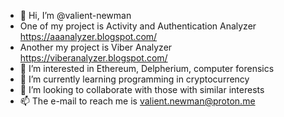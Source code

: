 - 👋 Hi, I’m @valient-newman
- One of my project is Activity and Authentication Analyzer
  https://aaanalyzer.blogspot.com/
- Another my project is Viber Analyzer
  https://viberanalyzer.blogspot.com/
- 👀 I’m interested in Ethereum, Delpherium, computer forensics
- 🌱 I’m currently learning programming in cryptocurrency
- 💞️ I’m looking to collaborate with those with similar interests
- 📫 The e-mail to reach me is <valient.newman@proton.me>
